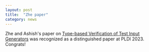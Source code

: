 ```yaml
---
layout: post
title:  "Zhe paper"
category: news
---
```


Zhe and Ashish's paper on [Type-based Verification of Test Input Generators](https://arxiv.org/pdf/2304.03393.pdf) was recognized as a distinguished paper at PLDI 2023. Congrats!
